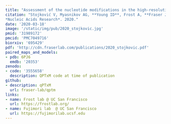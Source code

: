 ```yaml
---
title: "Assessment of the nucleotide modifications in the high-resolution cryo-electron microscopy structure of the Escherichia coli 50S subunit."
citation: "Stojković V, Myasnikov AG, **Young ID**, Frost A, **Fraser JS**, Fujimori DG.
*Nucleic Acids Research*. 2020."
date: '2020-03-18'
image: '/static/img/pub/2020_stojkovic.jpg'
pmid: '31989172'
pmcid: 'PMC7049716'
biorxiv: '695429'
pdf: 'http://cdn.fraserlab.com/publications/2020_stojkovic.pdf'
paired_maps_and_models:
- pdb: 6PJ6
  emdb: '20353'
zenodo:
- code: '3555658'
  description: QPTxM code at time of publication
github:
- description: qPTxM
  url: fraser-lab/qptm
links:
- name: Frost lab @ UC San Francisco
  url: https://frostlab.org/
- name: Fujimori lab  @ UC San Francisco
  url: https://fujimorilab.ucsf.edu
---
```

